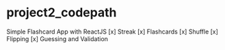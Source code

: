 # project2_codepath
Simple Flashcard App with ReactJS
[x] Streak
[x] Flashcards
[x] Shuffle
[x] Flipping
[x] Guessing and Validation
